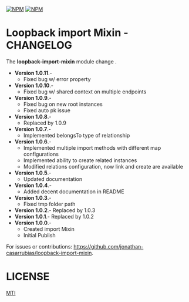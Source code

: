 [![NPM](https://nodei.co/npm/loopback-import-mixin.png?stars&downloads)](https://nodei.co/npm/loopback-import-mixin/) [![NPM](https://nodei.co/npm-dl/loopback-import-mixin.png)](https://nodei.co/npm/loopback-import-mixin/)

Loopback import Mixin - CHANGELOG
=============

The **loopback-import-mixin** module change .

- **Version 1.0.11**.- 
    - Fixed bug w/ error property
- **Version 1.0.10**.- 
    - Fixed bug w/ shared context on multiple endpoints
- **Version 1.0.9**.- 
    - Fixed bug on new root instances
    - Fixed auto pk issue
- **Version 1.0.8**.- 
    - Replaced by 1.0.9
- **Version 1.0.7**.- 
    - Implemented belongsTo type of relationship
- **Version 1.0.6**.- 
    - Implemented multiple import methods with different map configurations
    - Implemented ability to create related instances
    - Modified relations configuration, now link and create are available
- **Version 1.0.5**.- 
    - Updated documentation
- **Version 1.0.4**.- 
    - Added decent documentation in README
- **Version 1.0.3**.- 
    - Fixed tmp folder path
- **Version 1.0.2**.- Replaced by 1.0.3
- **Version 1.0.1**.- Replaced by 1.0.2
- **Version 1.0.0**.- 
    - Created import Mixin
    - Initial Publish

For issues or contributions: https://github.com/jonathan-casarrubias/loopback-import-mixin.


LICENSE
=============
[MTI](LICENSE)
